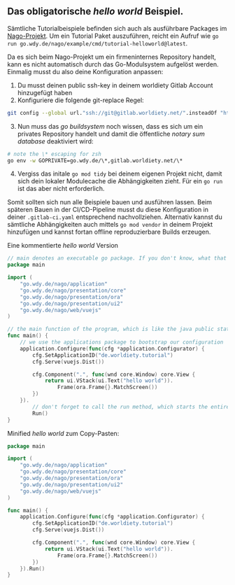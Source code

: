 ## Das obligatorische _hello world_ Beispiel.

Sämtliche Tutorialbeispiele befinden sich auch als ausführbare Packages im [Nago-Projekt](https://gitlab.worldiety.net/group/ora/nago/-/tree/main/example/cmd?ref_type=heads). Um ein Tutorial Paket auszuführen, reicht ein Aufruf wie `go run go.wdy.de/nago/example/cmd/tutorial-helloworld@latest`.


Da es sich beim Nago-Projekt um ein firmeninternes Repository handelt, kann es nicht automatisch durch das Go-Modulsystem aufgelöst werden. Einmalig musst du also deine Konfiguration anpassen:

1. Du musst deinen public ssh-key in deinem worldiety Gitlab Account hinzugefügt haben
2. Konfiguriere die folgende git-replace Regel:
```bash 
git config --global url."ssh://git@gitlab.worldiety.net/".insteadOf "https://gitlab.worldiety.net/" 
```
3. Nun muss das _go buildsystem_ noch wissen, dass es sich um ein privates Repository handelt und damit die öffentliche _notary sum database_ deaktiviert wird:
```bash
# note the \* escaping for zsh
go env -w GOPRIVATE=go.wdy.de/\*,gitlab.worldiety.net/\* 
```
4. Vergiss das initale `go mod tidy` bei deinem eigenen Projekt nicht, damit sich dein lokaler Modulecache die Abhängigkeiten zieht. Für ein `go run` ist das aber nicht erforderlich.


Somit sollten sich nun alle Beispiele bauen und ausführen lassen.
Beim späteren Bauen in der CI/CD-Pipeline musst du diese Konfiguration in deiner `.gitlab-ci.yaml` entsprechend nachvollziehen.
Alternativ kannst du sämtliche Abhängigkeiten auch mittels `go mod vendor` in deinem Projekt hinzufügen und kannst fortan offline reproduzierbare Builds erzeugen.


Eine kommentierte _hello world_ Version
```go
// main denotes an executable go package. If you don't know, what that means, go through the Go Tour first.
package main

import (
	"go.wdy.de/nago/application"
	"go.wdy.de/nago/presentation/core"
	"go.wdy.de/nago/presentation/ora"
	"go.wdy.de/nago/presentation/ui2"
	"go.wdy.de/nago/web/vuejs"
)

// the main function of the program, which is like the java public static void main.
func main() {
	// we use the applications package to bootstrap our configuration
	application.Configure(func(cfg *application.Configurator) {
		cfg.SetApplicationID("de.worldiety.tutorial")
		cfg.Serve(vuejs.Dist())

		cfg.Component(".", func(wnd core.Window) core.View {
			return ui.VStack(ui.Text("hello world")).
				Frame(ora.Frame{}.MatchScreen())
		})
	}).
		// don't forget to call the run method, which starts the entire thing and blocks until finished
		Run()
}

```


Minified _hello world_ zum Copy-Pasten:
```go
package main

import (
	"go.wdy.de/nago/application"
	"go.wdy.de/nago/presentation/core"
	"go.wdy.de/nago/presentation/ora"
	"go.wdy.de/nago/presentation/ui2"
	"go.wdy.de/nago/web/vuejs"
)

func main() {
	application.Configure(func(cfg *application.Configurator) {
		cfg.SetApplicationID("de.worldiety.tutorial")
		cfg.Serve(vuejs.Dist())

		cfg.Component(".", func(wnd core.Window) core.View {
			return ui.VStack(ui.Text("hello world")).
				Frame(ora.Frame{}.MatchScreen())
		})
	}).Run()
}

```